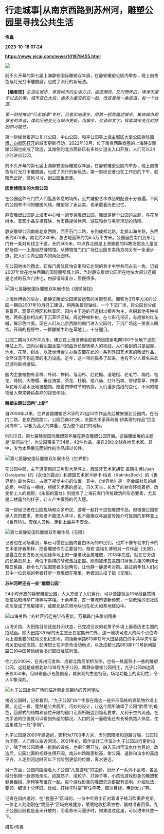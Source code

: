 # 行走城事|从南京西路到苏州河，雕塑公园里寻找公共生活
**佟鑫**

**2023-10-18 07:24**

**https://www.yicai.com/news/101878455.html**

![](https://imgcdn.yicai.com/uppics/slides/2023/10/183e3339b312e62009ae2e33fd7ed849.jpg)

前不久开幕的第七届上海静安国际雕塑双年展，在静安雕塑公园内举办，晚上借夜色与灯光打卡雕塑展，也成了流行的新玩法。

**【编者按】**_生活在城市，享受城市的生活方式，追逐潮流，又时而怀旧，津津乐道于过去的事。城市变化太快，诸多力量交织在一起，改变着每一条街道，每一个社区。_

_第一财经推出“行走城事”专栏，记者实地漫步，用第一视角描述城市，集纳城市观察者的声音，体验历史变迁与城市更新。用脚步、交谈和文字，探索城市变化的原因和可能性。_

第一财经曾报道过复兴公园、中山公园、和平公园等[上海主城区大型公园拆除围墙、向街区打开](https://www.yicai.com/news/101628866.html)的城市更新行动。2022年10月，位于南京西路商圈的上海静安雕塑公园也完成了改造，其南侧的北京西路已有多处步道出入口开放，人们可以24小时进出公园。

前不久开幕的第七届上海静安国际雕塑双年展，在静安雕塑公园内举办，晚上借夜色与灯光打卡雕塑展，也成了流行的新玩法。第一财经记者也在工作日的下午，趁阳光正好，微风习习，到公园里走走。

**因世博而生的大型公园**

在公园这种专门供人们逛游休息的场所，公共雕塑艺术作品的配置十分普遍。不同的公园有不同的雕塑风格，雕塑除了表达美，也承载着历史记忆。

静安雕塑公园是上海市中心唯一的专类雕塑公园，雕塑是整个公园的主题，与花草树木、景观小品交相辉映，为市民提供休闲、游玩和参与美育活动的场所。

静安雕塑公园南临北京西路，西至石门二路，东到成都北路，北抵山海关路，东西长约470米，南北约230米，总占地面积约为6.5万平方米。公园自西南门到东北门有一条对角线主干道，长约500米，中点靠北侧是上海重要的科教场馆及儿童友好场馆——上海自然博物馆。从博物馆门口广场往公园东南角方向另有一条漫步道，把人们引向公园内的两处园林。

在公园地块的西北，石库门居住区怡安里和它北侧的育才中学共同占去一角。记者2007年曾在地块西面的国际丽都城上班，当时静安雕塑公园所在地块大部分还都是老式的石库门住宅，内部错综复杂，居民很多。

![第七届静安国际雕塑双年展作品《镜梯凝视》](https://imgcdn.yicai.com/uppics/images/2023/10/0a507a5331fc0374a2cc5c0bb0c0b5a3.jpg)

上海世博会的举办，是静安雕塑公园建设运营的关键契机。面积为3万平方米的公园一期自2007年10月开工建设，用两条景观轴线、一个下沉广场，将公园划分成春景区、观赏花境区和秋景区。园内主干道的行道树以银杏为主，点缀其他多种植物。两条道路相交的下沉草坪区域，周边种植朴树。在七彩花带区，有成排的红花槭，展示色叶美。现在人们从北京西路的南门进入公园时，下沉广场这一带直入眼帘。开阔的视野中，一群雕塑牛趴在草地上，十分醒目。

公园二期为3.6万平方米，建立在上海世博会配套项目国家电网500千伏地下送配电站上方。园内以看似围合空间的曲折长廊转移人的视线，人们看到的只是回廊、池水、花草、树丛，以及世博会举办后安置在此的一系列外国艺术家的雕塑作品，全然注意不到这里的电力设施。近年，这一带的猫多了起来，也有不少人慕名来此逛游时趁机撸猫。

园内主要植物有香樟、朴树、榉树、落羽杉、红花槭、湿地松、花毛竹、梅花、桂花、绛桃、大寒樱、垂丝海棠、茶花、杜鹃、矮八仙、红叶石楠、常绿萱草、四季草花等乔灌木及地被植物。随着四季时节的转换，人们漫步路线的变化，不同的植物给人带来特色各异的视觉体验。

**雕塑主题公园再“上新”**

自2008年以来，世界各国雕塑艺术家的22组32件作品先后被安置到公园内。在石门二路、北京西路路口，公园西南3门处，法国艺术家菲利普·伊其理的作品“巨型风向车”，以极为高大的体量，成为整个路口的地标。

9月20日，第七届静安国际雕塑双年展在静安雕塑公园开展。这届雕塑展的主题是“空间进化”，为公园带来了34组、42件作品，来自28位全球各地艺术家。其中，专为本届展览而制作的作品超过10件。

![第七届静安国际雕塑双年展作品《世界桥》](https://imgcdn.yicai.com/uppics/images/2023/10/35296f97f8a6411552b9dc57009a51f1.jpg)

在公园中部、主干道南侧的三角形大草坪上，西班牙艺术家胡安·盖瑞扎博(Juan Garaizabal )的《永恒的露台》和德国艺术家卡婷卡·柏克（KatinkaBock）的《世界桥》最为突出，占据了视觉中心的位置。其中，《世界桥》是一座金属材质的螺旋桥，中部有一棵树，根据艺术家的想法，日久天长，长大了的树会环绕着桥，改变桥上人的视野。《永恒的露台》则提炼了上海石库门传统建筑的形态要素，尤其是二楼露台的样子，让人产生很强的代入感。

第一财经记者在公园现场和众多市民、游客一起打卡这些雕塑作品，但根据公园安保人员的要求，参观者不能进入草坪，也不能像双年展宣传推介时提到的那样登上《世界桥》。安保人员称，走到上面并不安全。

![第七届静安国际雕塑双年展作品《无限》](https://imgcdn.yicai.com/uppics/images/2023/10/fc4fed229c2b9841fd0ef4a41f467299.jpg)

记者也在现场看到，早已习惯在公园内自由休闲的市民们，也并不像专程来打卡的艺术爱好者那样，把看雕塑作为主要目的。胡安·盖瑞扎博的另一件作品《无限》，是矗立在长方形水池边缘草地上的一座塔状金属雕塑，2018年完成。就在它旁边的长条石凳上，两位下象棋的爷叔激战正酣。刚刚被炮五进四打掉当头相的老棋士略显焦躁，勒令七八位围观者少说两句，让他静一静思考对策。路过的年轻人们向其中一位旁观的老者打听一尊雕塑在哪里，老者回头指了指《无限》。

**苏州河畔还有一处“雕塑公园”**

24小时开放的静安雕塑公园，大大方便了人们穿行，可以便捷抵达13号线自然博物馆站和博华广场等写字楼。十余年来，这一带城市更新频繁，一些低矮的旧社区先后变成了高层楼宇，成都北路东侧地块也在如火如荼地建设中。

![山海关路上的社区拆迁完毕待更新，万福昌门头雕刻精美](https://imgcdn.yicai.com/uppics/images/2023/10/01c436fa00b4827fc85fa72352980f08.jpg)

山海关路、大田路目前还是封闭状态，已完成征收的老房子外墙上画着历史主题的招贴画。除大田路370号的天主堂还在定期开门外，这一地块可进入的两个点位均为上海重要的红色文化纪念地，包括新闸路613弄12号大田路路口的中共中央军委机关旧址纪念馆、彭湃烈士在沪革命活动地点，以及成都北路893弄1-11号新闸路路口的中国劳动组合书记部旧址陈列馆。

往北仅200米，在苏州河南岸、成都北路高架桥东侧，也有一处面积小一些的雕塑公园，这就是成都北路1018号九子公园。跟静安雕塑公园相比，九子公园四边周长仅350米，但麻雀虽小五脏俱全，其景观的生态特征，场地功能上的实用性，令人印象深刻。

![九子公园北侧广场旁临近南北高架桥的苏河驿站](https://imgcdn.yicai.com/uppics/images/2023/10/059e45c32a192e8e20ea75e2cfdf698b.jpg)

接近公园时，记者看到，“九子公园”四个字嵌在路边一座外形简练的建筑物外墙上面。走近一看，竟然是公共厕所。巧妙的设计，让这个厕所演绎了公园“脸面”的角色，回廊式的结构和错位开敞的窗口让厕所既达到隐私要求，又利于空气流通。在洗手池的位置就可以看到外面的情况，入口的另一面临街还有长椅供路人休息，使这里成为一处“亭厕”。

九子公园是2006年建造的，面积为7700平方米，当时因围墙和道路分隔，公园较为闭塞，人们难以亲近河流。2021年初，原作设计工作室对九子公园进行更新设计，除了给公园置换一批新的设施，也把全面开放、融入苏州河滨水作为目的。改造后，公园北面的视野变得开阔，南苏州路路面抬高，使公园、道路和滨水的高度平齐，人走到河边时可以下台阶到更低的位置，离水更近。

另一方面，公园内围绕着九子公园“儿童游戏”的主题，划分了一系列小区域，各区域分别用一款游戏命名，如跳筋子、滚轮子、打弹子等，小孩玩游戏形象的雕塑和健身器械、座椅等布置在一起。每个游戏形象的雕塑旁边都配有说明，介绍玩法、要领，细读十分怀旧。比如，打弹子时要“屏住呼吸，瞄准目标，用劲发力”等。

记者在园内逛时，在“套圈子”区域的，一位中年男士正对着谱子练习吹奏萨克斯。一位老人则刚刚在“跳筋子”区域完成健身，缓缓地收拾着衣物、器材准备回家。九子公园目前也是全天开放的，沿着苏州河漫步时，如果路过这里，可以进来休整一下。

摄影/佟鑫